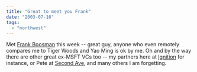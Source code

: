 ```yaml
---
title: "Great to meet you Frank"
date: "2003-07-16"
tags: 
  - "northwest"
---
```


Met [Frank Boosman](http://www.boosman.com/blog/archives/000845.html "pseudorandom: Meeting John Ludwig") this week -- great guy, anyone who even remotely compares me to Tiger Woods and Yao Ming is ok by me. Oh and by the way there are other great ex-MSFT VCs too -- my partners here at [Ignition](http://www.ignitionpartners.com) for instance, or Pete at [Second Ave](http://www.secondave.com/SecondAvePartners.html), and many others I am forgetting.
